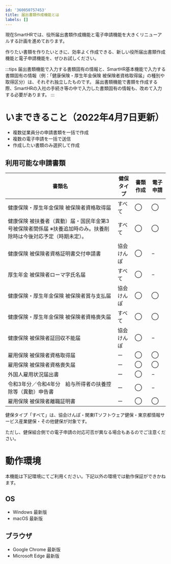 ```yaml
---
id: '360050757453'
title: 届出書類作成機能とは
labels: []
---
```

現在SmartHRでは、役所届出書類作成機能と電子申請機能を大きくリニューアルする計画を進めております。

作りたい書類を作りたいときに、効率よく作成できる、新しい役所届出書類作成機能と電子申請機能を、ぜひお試しください。

:::tips
届出書類機能で入力する書類固有の情報と、SmartHR基本機能で入力する書類固有の情報（例：「健康保険・厚生年金保険 被保険者資格取得届」の種別や取得区分）は、それぞれ独立したものです。
届出書類機能で書類を作成する際、SmartHRの入社の手続き等の中で入力した書類固有の情報も、改めて入力する必要があります。
:::

# いまできること（2022年4月7日更新）

- 複数従業員分の申請書類を一括で作成
- 複数の電子申請を一括で送信
- 作成したい書類のみ選択して作成

## 利用可能な申請書類

| 書類名 | 健保タイプ | 書類作成 | 電子申請 |
| --- | --- | --- | --- |
|   健康保険・厚生年金保険 被保険者資格取得届   | すべて | ◯ | ◯ |
| 健康保険 被扶養者（異動）届・国民年金第3号被保険者関係届 ※扶養追加時のみ。扶養削除時は今後対応予定（時期未定）。 | すべて | ◯ | ◯ |
| 健康保険 被保険者資格証明書交付申請書 | 協会けんぽ | ◯ | − |
| 厚生年金 被保険者ローマ字氏名届 | すべて | ◯ | − |
| 健康保険・厚生年金保険 被保険者賞与支払届 | 協会けんぽ | ◯ | ◯ |
| 健康保険・厚生年金保険 被保険者資格喪失届 | すべて | ◯ | ◯ |
| 健康保険 被保険者証回収不能届 | 協会けんぽ | ◯ | − |
| 雇用保険 被保険者資格取得届 | ー | ◯ | ◯ |
| 雇用保険 被保険者資格喪失届 | ー | ◯ | ◯ |
| 外国人雇用状況届出書 | ー | ◯ | − |
|   令和3年分／令和4年分　給与所得者の扶養控除等（異動）申告書   | ー | ◯ | − |
|   雇用保険 被保険者離職証明書   | ー | ◯ | ◯ |

健保タイプ「すべて」は、協会けんぽ・関東ITソフトウェア健保・東京都情報サービス産業健保・その他健保が対象です。

ただし、健保組合側での電子申請の対応可否が異なる場合もあるのでご注意ください。

# 動作環境

本機能は下記環境にてご利用ください。下記以外の環境では動作保証ができかねます。

## OS

- Windows 最新版
- macOS 最新版

## ブラウザ

- Google Chrome 最新版
- Microsoft Edge 最新版

